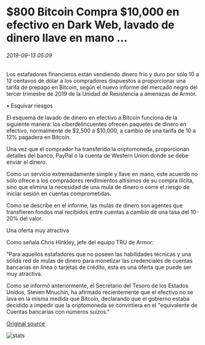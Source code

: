 # $800 Bitcoin Compra $10,000 en efectivo en Dark Web, lavado de dinero llave en mano ...

###### 2019-09-13 05:09

Los estafadores financieros están vendiendo dinero frío y duro por sólo 10 a 12 centavos de dólar a los compradores dispuestos a proporcionar una tarifa de prepago en Bitcoin, según el nuevo informe del mercado negro del tercer trimestre de 2019 de la Unidad de Resistencia a amenazas de Armor.

• Esquivar riesgos

El esquema de lavado de dinero en efectivo a Bitcoin funciona de la siguiente manera: los ciberdelincuentes ofrecen paquetes de dinero en efectivo, normalmente de $2,500 a $10,000, a cambio de una tarifa de 10 a 12% pagadera en Bitcoin.

Una vez que el comprador ha transferido la criptomoneda, proporcionan detalles del banco, PayPal o la cuenta de Western Union donde se debe enviar el dinero.

Como un servicio extremadamente simple y llave en mano, este acuerdo no sólo ofrece a los compradores rendimientos altísimos de su compra ilícita, sino que elimina la necesidad de una mula de dinero o corre el riesgo de iniciar sesión en cuentas comprometidas.

Como se describe en el informe, las mulas de dinero son agentes que transfieren fondos mal recibidos entre cuentas a cambio de una tasa del 10-20% del valor.

Una oferta muy atractiva

Como señala Chris Hinkley, jefe del equipo TRU de Armor:

"Para aquellos estafadores que no poseen las habilidades técnicas y una sólida red de mulas de dinero para monetizar las credenciales de cuentas bancarias en línea o tarjetas de crédito, esta es una oferta que puede ser muy atractiva.

Como se informó anteriormente, el Secretario del Tesoro de los Estados Unidos, Steven Mnuchin, ha afirmado recientemente que el efectivo no se lava en la misma medida que Bitcoin, declarando que el gobierno estaba decidido a impedir que la criptomoneda se convirtiera en el "equivalente de Cuentas bancarias con números suizos."

[Original source](https://cointelegraph.com/news/800-bitcoin-buys-10-000-cash-on-dark-web-turn-key-money-laundering)

![stats](https://c.statcounter.com/11760860/0/a89fa40b/1/ "stats")